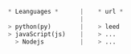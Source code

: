 <!-- * Everyones want to make helpful inventions ... -->

<div align="left">

 ```py
    * Leanguages *      |    * url *
                        |    
    > python(py)        |    > leed 
    > javaScript(js)    |    > ...
      > Nodejs          |    > ...
```
 
</div>
